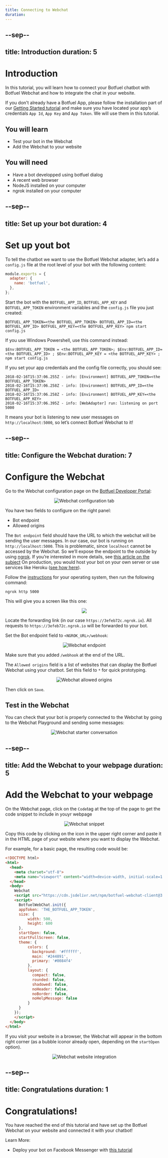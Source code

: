 ```yaml
---
title: Connecting to Webchat
duration:
---
```


--sep--
---
title: Introduction
duration: 5
---

# Introduction

In this tutorial, you will learn how to connect your Botfuel chatbot with Botfuel Webchat and how to integrate the chat in your website.

If you don't already have a Botfuel App, please follow the installation part of our <a href="/#/codelab/getting-started" target="_blank">Getting Started tutorial</a> and make sure you have located your app’s credentials `App Id`, `App Key` and `App Token`. We will use them in this tutorial.

## You will learn
* Test your bot in the Webchat
* Add the Webchat to your website

## You will need
* Have a bot developped using botfuel dialog
* A recent web browser
* NodeJS installed on your computer
* ngrok installed on your computer

--sep--
---
title: Set up your bot
duration: 4
---

# Set up yout bot

To tell the chatbot we want to use the Botfuel Webchat adapter, let’s add a `config.js` file at the root level of your bot with the following content:

```javascript
module.exports = {
  adapter: {
    name: 'botfuel',
  },
};
```

Start the bot with the `BOTFUEL_APP_ID`, `BOTFUEL_APP_KEY` and `BOTFUEL_APP_TOKEN` environment variables and the `config.js` file you just created:

```shell
BOTFUEL_APP_TOKEN=<the BOTFUEL_APP_TOKEN> BOTFUEL_APP_ID=<the BOTFUEL_APP_ID> BOTFUEL_APP_KEY=<the BOTFUEL_APP_KEY> npm start config.js
```

If you use Windows Powershell, use this command instead:

```shell
$Env:BOTFUEL_APP_TOKEN = <the BOTFUEL_APP_TOKEN>; $Env:BOTFUEL_APP_ID=<the BOTFUEL_APP_ID> ; $Env:BOTFUEL_APP_KEY = <the BOTFUEL_APP_KEY> ; npm start config.js
 ```

If you set your app credentials and the config file correctly, you should see:

```shell
2018-02-16T15:37:06.255Z - info: [Environment] BOTFUEL_APP_TOKEN=<the BOTFUEL_APP_TOKEN>
2018-02-16T15:37:06.258Z - info: [Environment] BOTFUEL_APP_ID=<the BOTFUEL_APP_ID>
2018-02-16T15:37:06.258Z - info: [Environment] BOTFUEL_APP_KEY=<the BOTFUEL_APP_KEY>
2018-02-16T15:37:06.395Z - info: [WebAdapter] run: listening on port 5000
```

It means your bot is listening to new user messages on `http://localhost:5000`, so let’s connect Botfuel Webchat to it!

--sep--
---
title: Configure the Webchat
duration: 7
---

# Configure the Webchat

Go to the Webchat configuration page on the <a href="https://app.botfuel.io/" target="_blank">Botfuel Developer Portal</a>:

<center>
<img src="https://github.com/Botfuel/tutorials/raw/master/connecting-webchat/images/webchat-config.png" alt="Webchat configuration tab" />
</center>

You have two fields to configure on the right panel:
* Bot endpoint
* Allowed origins

The `Bot endpoint` field should have the URL to which the webchat will be sending the user messages. In our case, our bot is running on `http://localhost:5000`. This is problematic, since `localhost` cannot be accessed by the Webchat. So we’ll expose the endpoint to the outside by using <a href="https://ngrok.com/download">ngrok</a>.
If you’re interested in more details, see <a href="https://medium.com/botfuel/how-to-expose-a-local-development-server-to-the-internet-c31532d741cc" target="_blank">this article on the subject</a>
On production, you would host your bot on your own server or use services like Heroku (<a href="https://tutorials.botfuel.io#/codelab/deploy-heroku?step=1" target="_blank">see how here</a>).

Follow the <a href="https://ngrok.com/download">instructions</a> for your operating system, then run the following command:

```shell
ngrok http 5000
```

This will give you a screen like this one:

<center>
<img src="https://github.com/Botfuel/tutorials/raw/master/connecting-webchat/images/ngrok.png" />
</center>

Locate the forwarding link (in our case `https://3efeb72c.ngrok.io`). All requests to `https://3efeb72c.ngrok.io` will be forwarded to your bot.

Set the Bot endpoint field to `<NGROK_URL>/webhook`:
<center>
<img src="https://github.com/Botfuel/tutorials/raw/master/connecting-webchat/images/webchat-how-endpoint.png" alt="Webchat endpoint">
</center>

Make sure that you added `/webhook` at the end of the URL.

The `Allowed origins` field is a list of websites that can display the Botfuel Webchat using your chatbot. Set this field to `*` for quick prototyping.

<center>
<img src="https://github.com/Botfuel/tutorials/raw/master/connecting-webchat/images/webchat-how-origins.png" alt="Webchat allowed origins">
</center>

Then click on `Save`.

## Test in the Webchat

You can check that your bot is properly connected to the Webchat by going to the Webchat Playground and sending some messages:

<center>
<img src="https://github.com/Botfuel/tutorials/raw/master/connecting-webchat/images/webchat-starter-conversation.png" alt="Webchat starter conversation">
</center>

--sep--
---
title: Add the Webchat to your webpage
duration: 5
---

# Add the Webchat to your webpage

On the Webchat page, click on the `Code`tag at the top of the page to get the code snippet to include in youyr webpage

<center>
<img src="https://github.com/Botfuel/tutorials/raw/master/connecting-webchat/images/webchat-snippet.png" alt="Webchat snippet">
</center>

Copy this code by clicking on the icon in the upper right corner and paste it in the HTML page of your website where you want to display the Webchat.

For example, for a basic page, the resulting code would be:

```html
<!DOCTYPE html>
<html>
  <head>
    <meta charset="utf-8">
    <meta name="viewport" content="width=device-width, initial-scale=1.0, maximum-scale=1.0, user-scalable=0">
  </head>
  <body>
    Webchat
    <script src="https://cdn.jsdelivr.net/npm/botfuel-webchat-client@3.9.1"></script>
    <script>
      BotfuelWebChat.init({
      appToken: 'THE_BOTFUEL_APP_TOKEN',
      size: {
          width: 500,
          height: 600
      },
      startOpen: false,
      startFullScreen: false,
      theme: {
          colors: {
            background: '#ffffff',
            main: '#244891',
            primary: '#0084f4'
          },
          layout: {
            compact: false,
            rounded: false,
            shadowed: false,
            noHeader: false,
            noBorder: false,
            noHelpMessage: false
          }
      }
    });
    </script>
  </body>
</html>
```

If you visit your website in a browser, the Webchat will appear in the bottom right corner (as a bubble iconor already open, depending on the `startOpen` option).

<center>
<img src="https://github.com/Botfuel/tutorials/raw/master/connecting-webchat/images/webchat-website.png" alt="Webchat website integration">
</center>

--sep--
---
title: Congratulations
duration: 1
---

# Congratulations!

You have reached the end of this tutorial and have set up the Botfuel Webchat on your website and connected it with your chatbot!

Learn More:
* Deploy your bot on Facebook Messenger with <a href="/#/codelab/connect-messenger" target="_blank">this tutorial</a>